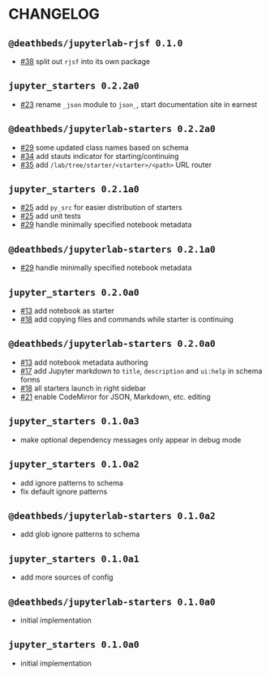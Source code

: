 # CHANGELOG

## `@deathbeds/jupyterlab-rjsf 0.1.0`

- [#38][] split out `rjsf` into its own package


## `jupyter_starters 0.2.2a0`

- [#23][] rename `_json` module to `json_`, start documentation site in earnest

## `@deathbeds/jupyterlab-starters 0.2.2a0`

- [#29][] some updated class names based on schema
- [#34][] add stauts indicator for starting/continuing
- [#35][] add `/lab/tree/starter/<starter>/<path>` URL router

## `jupyter_starters 0.2.1a0`

- [#25][] add `py_src` for easier distribution of starters
- [#25][] add unit tests
- [#29][] handle minimally specified notebook metadata

## `@deathbeds/jupyterlab-starters 0.2.1a0`

- [#29][] handle minimally specified notebook metadata

## `jupyter_starters 0.2.0a0`

- [#13][] add notebook as starter
- [#18][] add copying files and commands while starter is continuing

## `@deathbeds/jupyterlab-starters 0.2.0a0`

- [#13][] add notebook metadata authoring
- [#17][] add Jupyter markdown to `title`, `description` and `ui:help` in schema forms
- [#18][] all starters launch in right sidebar
- [#21][] enable CodeMirror for JSON, Markdown, etc. editing

## `jupyter_starters 0.1.0a3`

- make optional dependency messages only appear in debug mode

## `jupyter_starters 0.1.0a2`

- add ignore patterns to schema
- fix default ignore patterns

## `@deathbeds/jupyterlab-starters 0.1.0a2`

- add glob ignore patterns to schema

## `jupyter_starters 0.1.0a1`

- add more sources of config

## `@deathbeds/jupyterlab-starters 0.1.0a0`

- initial implementation

## `jupyter_starters 0.1.0a0`

- initial implementation

[#13]: https://github.com/deathbeds/jupyterlab-starters/pull/13
[#17]: https://github.com/deathbeds/jupyterlab-starters/pull/17
[#18]: https://github.com/deathbeds/jupyterlab-starters/pull/18
[#21]: https://github.com/deathbeds/jupyterlab-starters/pull/21
[#23]: https://github.com/deathbeds/jupyterlab-starters/pull/23
[#25]: https://github.com/deathbeds/jupyterlab-starters/pull/25
[#29]: https://github.com/deathbeds/jupyterlab-starters/pull/29
[#34]: https://github.com/deathbeds/jupyterlab-starters/pull/34
[#35]: https://github.com/deathbeds/jupyterlab-starters/pull/35
[#38]: https://github.com/deathbeds/jupyterlab-starters/pull/38
